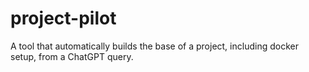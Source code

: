# project-pilot
A tool that automatically builds the base of a project, including docker setup, from a ChatGPT query.
